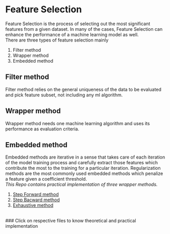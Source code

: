 # Feature Selection
Feature Selection is the process of selecting out the most significant features from a given dataset. 
In many of the cases, Feature Selection can enhance the performance of a machine learning model as well. <br />
There are three types of feature selection mainly
1. Filter method
2. Wrapper method
3. Embedded method
## Filter method
Filter method relies on the general uniqueness of the data to be evaluated and pick feature subset, not including any ml algorithm.
## Wrapper method
Wrapper method needs one machine learning algorithm and uses its performance as evaluation criteria.
## Embedded method
Embedded methods are iterative in a sense that takes care of each iteration of the model training process and carefully extract those features which contribute the most to the training for a particular iteration. 
Regularization methods are the most commonly used embedded methods which penalize a feature given a coefficient threshold.
<br />
*This Repo contains practical implementation of three wrapper methods.*
1. [Step Forward method](https://github.com/tharun-d/wrapper_method/blob/master/1.%20Step%20Forward.ipynb)
2. [Step Bacward method](https://github.com/tharun-d/wrapper_method/blob/master/2.%20Step%20Backward.ipynb)
3. [Exhaustive method](https://github.com/tharun-d/wrapper_method/blob/master/3.%20Exhaustive.ipynb)
<br />
### Click on respective files to know theoretical and practical implementation
